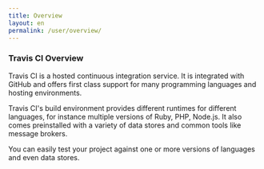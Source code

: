 ```yaml
---
title: Overview
layout: en
permalink: /user/overview/
---
```


### Travis CI Overview

Travis CI is a hosted continuous integration service. It is integrated with
GitHub and offers first class support for many programming languages and
hosting environments.

Travis CI's build environment provides different runtimes for different
languages, for instance multiple versions of Ruby, PHP, Node.js. It also comes
preinstalled with a variety of data stores and common tools like message
brokers.

You can easily test your project against one or more versions of languages and
even data stores.
